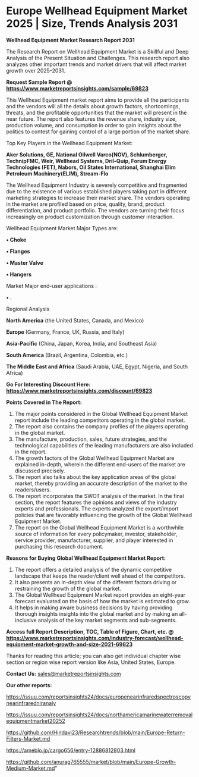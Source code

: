 # Europe Wellhead Equipment Market 2025 | Size, Trends Analysis 2031

<strong>Wellhead Equipment Market Research Report 2031</strong>

The Research Report on Wellhead Equipment Market is a Skillful and Deep Analysis of the Present Situation and Challenges. This research report also analyzes other important trends and market drivers that will affect market growth over 2025-2031.

<strong>Request Sample Report @ <a href=https://www.marketreportsinsights.com/sample/69823>https://www.marketreportsinsights.com/sample/69823</a></strong>

This Wellhead Equipment market report aims to provide all the participants and the vendors will all the details about growth factors, shortcomings, threats, and the profitable opportunities that the market will present in the near future. The report also features the revenue share, industry size, production volume, and consumption in order to gain insights about the politics to contest for gaining control of a large portion of the market share.

Top Key Players in the Wellhead Equipment Market:

<strong>Aker Solutions, GE, National Oilwell Varco(NOV), Schlumberger, TechnipFMC, Weir, Wellhead Systems, Dril-Quip, Forum Energy Technologies (FET), Nabors, Oil States International, Shanghai Elim Petroleum Machinery(ELIM), Stream-Flo</strong>

The Wellhead Equipment Industry is severely competitive and fragmented due to the existence of various established players taking part in different marketing strategies to increase their market share. The vendors operating in the market are profiled based on price, quality, brand, product differentiation, and product portfolio. The vendors are turning their focus increasingly on product customization through customer interaction.

Wellhead Equipment Market Major Types are:

<strong>• Choke

• Flanges

• Master Valve

• Hangers</strong>

Market Major end-user applications :

<strong>• .</strong>

Regional Analysis

</u><strong><b>North America</b></strong> (the United States, Canada, and Mexico)

<strong><b>Europe </b></strong>(Germany, France, UK, Russia, and Italy)

<strong><b>Asia-Pacific</b></strong> (China, Japan, Korea, India, and Southeast Asia)

<strong><b>South America</b></strong> (Brazil, Argentina, Colombia, etc.)

<strong><b>The Middle East and Africa</b></strong> (Saudi Arabia, UAE, Egypt, Nigeria, and South Africa)

<strong>Go For Interesting Discount Here: <a href=https://www.marketreportsinsights.com/discount/69823>https://www.marketreportsinsights.com/discount/69823</a></strong>

<strong>Points Covered in The Report:</strong>
<ol>
  <li>The major points considered in the Global Wellhead Equipment Market report include the leading competitors operating in the global market.</li>
  <li>The report also contains the company profiles of the players operating in the global market.</li>
  <li>The manufacture, production, sales, future strategies, and the technological capabilities of the leading manufacturers are also included in the report.</li>
  <li>The growth factors of the Global Wellhead Equipment Market are explained in-depth, wherein the different end-users of the market are discussed precisely.</li>
  <li>The report also talks about the key application areas of the global market, thereby providing an accurate description of the market to the readers/users.</li>
  <li>The report incorporates the SWOT analysis of the market. In the final section, the report features the opinions and views of the industry experts and professionals. The experts analyzed the export/import policies that are favorably influencing the growth of the Global Wellhead Equipment Market.</li>
  <li>The report on the Global Wellhead Equipment Market is a worthwhile source of information for every policymaker, investor, stakeholder, service provider, manufacturer, supplier, and player interested in purchasing this research document.</li>
</ol>
<strong>Reasons for Buying Global Wellhead Equipment Market Report:</strong>

<ol>
  <li>The report offers a detailed analysis of the dynamic competitive landscape that keeps the reader/client well ahead of the competitors.</li>
  <li>It also presents an in-depth view of the different factors driving or restraining the growth of the global market.</li>
  <li>The Global Wellhead Equipment Market report provides an eight-year forecast evaluated on the basis of how the market is estimated to grow.</li>
  <li>It helps in making aware business decisions by having providing thorough insights insights into the global market and by making an all-inclusive analysis of the key market segments and sub-segments.</li>
</ol>
<strong>Access full Report Description, TOC, Table of Figure, Chart, etc. @ <a href=https://www.marketreportsinsights.com/industry-forecast/wellhead-equipment-market-growth-and-size-2021-69823>https://www.marketreportsinsights.com/industry-forecast/wellhead-equipment-market-growth-and-size-2021-69823</a></strong>


Thanks for reading this article; you can also get individual chapter wise section or region wise report version like Asia, United States, Europe.

<strong>Contact Us:</strong>
sales@marketreportsinsights.com

<strong>Our other reports:</strong>

<a href=https://issuu.com/reportsinsights24/docs/europenearinfraredspectroscopynearinfraredniranaly>https://issuu.com/reportsinsights24/docs/europenearinfraredspectroscopynearinfraredniranaly</a>

<a href=https://issuu.com/reportsinsights24/docs/northamericamarinewaterremovalequipmentmarket20252>https://issuu.com/reportsinsights24/docs/northamericamarinewaterremovalequipmentmarket20252</a>

<a href=https://github.com/Hindavi23/Researchtrends/blob/main/Europe-Return-Filters-Market.md>https://github.com/Hindavi23/Researchtrends/blob/main/Europe-Return-Filters-Market.md</a>

<a href=https://ameblo.jp/cargo656/entry-12886812803.html>https://ameblo.jp/cargo656/entry-12886812803.html</a>

<a href=https://github.com/anurag765555/market/blob/main/Europe-Growth-Medium-Market.md>https://github.com/anurag765555/market/blob/main/Europe-Growth-Medium-Market.md</a>"
